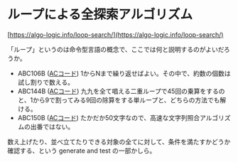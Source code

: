 # ループによる全探索アルゴリズム

[https://algo-logic.info/loop-search/](https://algo-logic.info/loop-search/)

「ループ」というのは命令型言語の概念で、ここでは何と説明するのがよいだろうか。

* ABC106B \([ACコード](https://atcoder.jp/contests/abc106/submissions/26043936)\) 1からNまで繰り返せばよい。その中で、約数の個数は試し割りで数える。
* ABC144B \([ACコード](https://atcoder.jp/contests/abc144/submissions/26044044)\) 九九を全て唱える二重ループで45回の乗算をするのと、1から9で割ってみる9回の除算をする単ループと、どちらの方法でも解ける。
* ABC150B \([ACコード](https://atcoder.jp/contests/abc150/submissions/26044173)\) たかだか50文字なので、高速な文字列照合アルゴリズムの出番ではない。

数え上げたり、並べ立てたりできる対象の全てに対して、条件を満たすかどうか確認する、という generate and test の一部かしら。

